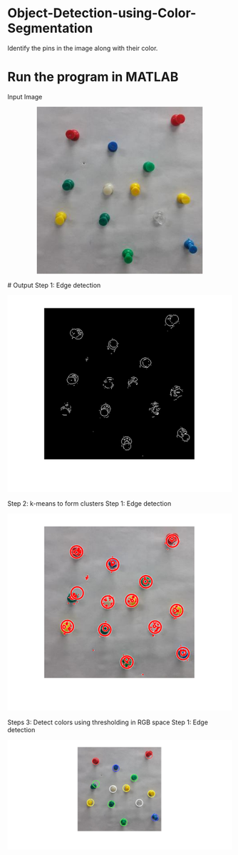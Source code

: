 # Object-Detection-using-Color-Segmentation
Identify the pins in the image along with their color.

# Run the program in MATLAB
Input Image
<p align="center">
<img src="TestImgResized.jpg">
</p>
# Output
Step 1: Edge detection
<p align="center">
<img src="edge.png">
</p>
Step 2: k-means to form clusters
Step 1: Edge detection
<p align="center">
<img src="kmeans.png">
</p>
Steps 3: Detect colors using thresholding in RGB space
Step 1: Edge detection
<p align="center">
<img src="Output.png">
</p>
